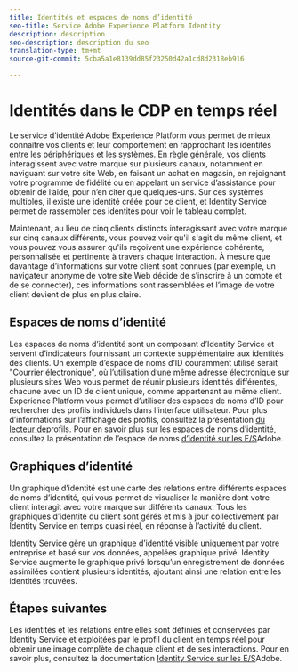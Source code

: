 ```yaml
---
title: Identités et espaces de noms d’identité
seo-title: Service Adobe Experience Platform Identity
description: description
seo-description: description du seo
translation-type: tm+mt
source-git-commit: 5cba5a1e8139dd85f23250d42a1cd8d2318eb916

---
```



# Identités dans le CDP en temps réel

Le service d’identité Adobe Experience Platform vous permet de mieux connaître vos clients et leur comportement en rapprochant les identités entre les périphériques et les systèmes. En règle générale, vos clients interagissent avec votre marque sur plusieurs canaux, notamment en naviguant sur votre site Web, en faisant un achat en magasin, en rejoignant votre programme de fidélité ou en appelant un service d’assistance pour obtenir de l’aide, pour n’en citer que quelques-uns. Sur ces systèmes multiples, il existe une identité créée pour ce client, et Identity Service permet de rassembler ces identités pour voir le tableau complet.

Maintenant, au lieu de cinq clients distincts interagissant avec votre marque sur cinq canaux différents, vous pouvez voir qu&#39;il s&#39;agit du même client, et vous pouvez vous assurer qu&#39;ils reçoivent une expérience cohérente, personnalisée et pertinente à travers chaque interaction. À mesure que davantage d’informations sur votre client sont connues (par exemple, un navigateur anonyme de votre site Web décide de s’inscrire à un compte et de se connecter), ces informations sont rassemblées et l’image de votre client devient de plus en plus claire.

## Espaces de noms d’identité

Les espaces de noms d’identité sont un composant d’Identity Service et servent d’indicateurs fournissant un contexte supplémentaire aux identités des clients. Un exemple d’espace de noms d’ID couramment utilisé serait &quot;Courrier électronique&quot;, où l’utilisation d’une même adresse électronique sur plusieurs sites Web vous permet de réunir plusieurs identités différentes, chacune avec un ID de client unique, comme appartenant au même client. Experience Platform vous permet d’utiliser des espaces de noms d’ID pour rechercher des profils individuels dans l’interface utilisateur. Pour plus d’informations sur l’affichage des profils, consultez la présentation [du lecteur de](/help/rtcdp/profile/profile-viewer.md)profils. Pour en savoir plus sur les espaces de noms d’identité, consultez la présentation de l’espace de noms [d’identité sur les E/S](https://www.adobe.io/apis/experienceplatform/home/profile-identity-segmentation/profile-identity-segmentation-services.html#!api-specification/markdown/narrative/technical_overview/identity_namespace_overview/identity_namespace_overview.md)Adobe.

## Graphiques d’identité

Un graphique d’identité est une carte des relations entre différents espaces de noms d’identité, qui vous permet de visualiser la manière dont votre client interagit avec votre marque sur différents canaux. Tous les graphiques d’identité du client sont gérés et mis à jour collectivement par Identity Service en temps quasi réel, en réponse à l’activité du client.

Identity Service gère un graphique d’identité visible uniquement par votre entreprise et basé sur vos données, appelées graphique privé. Identity Service augmente le graphique privé lorsqu’un enregistrement de données assimilées contient plusieurs identités, ajoutant ainsi une relation entre les identités trouvées.

## Étapes suivantes

Les identités et les relations entre elles sont définies et conservées par Identity Service et exploitées par le profil du client en temps réel pour obtenir une image complète de chaque client et de ses interactions. Pour en savoir plus, consultez la documentation [Identity Service sur les E/S](https://www.adobe.io/apis/experienceplatform/home/profile-identity-segmentation/profile-identity-segmentation-services.html#!api-specification/markdown/narrative/technical_overview/identity_services_architectural_overview/identity_services_architectural_overview.md)Adobe.